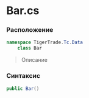 
# Bar.cs
### Расположение
```csharp
namespace TigerTrade.Tc.Data  
    class Bar
```

> Описание

### Синтаксис
```csharp
public Bar()
```
